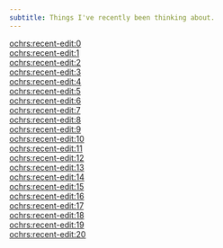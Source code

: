 ```yaml
---
subtitle: Things I've recently been thinking about.
---
```

<ochrs:recent-edit:0>  
<ochrs:recent-edit:1>  
<ochrs:recent-edit:2>  
<ochrs:recent-edit:3>  
<ochrs:recent-edit:4>  
<ochrs:recent-edit:5>  
<ochrs:recent-edit:6>  
<ochrs:recent-edit:7>  
<ochrs:recent-edit:8>  
<ochrs:recent-edit:9>  
<ochrs:recent-edit:10>  
<ochrs:recent-edit:11>  
<ochrs:recent-edit:12>  
<ochrs:recent-edit:13>  
<ochrs:recent-edit:14>  
<ochrs:recent-edit:15>  
<ochrs:recent-edit:16>  
<ochrs:recent-edit:17>  
<ochrs:recent-edit:18>  
<ochrs:recent-edit:19>  
<ochrs:recent-edit:20>  

